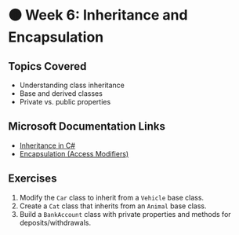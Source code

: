 # 🟤 Week 6: Inheritance and Encapsulation

## Topics Covered
- Understanding class inheritance
- Base and derived classes
- Private vs. public properties

## Microsoft Documentation Links
- [Inheritance in C#](https://learn.microsoft.com/en-us/dotnet/csharp/programming-guide/classes-and-structs/inheritance)
- [Encapsulation (Access Modifiers)](https://learn.microsoft.com/en-us/dotnet/csharp/programming-guide/classes-and-structs/access-modifiers)

## Exercises
1. Modify the `Car` class to inherit from a `Vehicle` base class.
2. Create a `Cat` class that inherits from an `Animal` base class.
3. Build a `BankAccount` class with private properties and methods for deposits/withdrawals.
